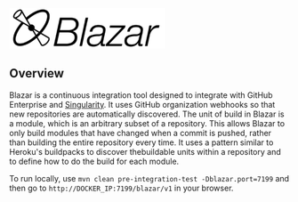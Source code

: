 ![Blazar](https://github.com/HubSpot/Blazar/blob/master/BlazarUI/app/images/blazar-logo.png?raw=true)

## Overview ##

Blazar is a continuous integration tool designed to integrate with GitHub Enterprise 
and [Singularity](https://github.com/HubSpot/Singularity). It uses GitHub organization webhooks
so that new repositories are automatically discovered. The unit of build in Blazar is a module,
which is an arbitrary subset of a repository. This allows Blazar to only build modules that have
changed when a commit is pushed, rather than building the entire repository every time. It uses 
a pattern similar to Heroku's buildpacks to discover thebuildable units within a repository and 
to define how to do the build for each module.

To run locally, use 
`mvn clean pre-integration-test -Dblazar.port=7199` 
and then go to `http://DOCKER_IP:7199/blazar/v1` in your browser.
